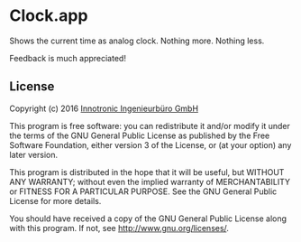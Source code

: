 # Clock.app

Shows the current time as analog clock. Nothing more. Nothing less.

Feedback is much appreciated!


## License
Copyright (c) 2016 [Innotronic Ingenieurbüro GmbH](https://www.inno.ch/)

This program is free software: you can redistribute it and/or modify it under the terms of the GNU General Public License as published by the Free Software Foundation, either version 3 of the License, or (at your option) any later version.

This program is distributed in the hope that it will be useful, but WITHOUT ANY WARRANTY; without even the implied warranty of MERCHANTABILITY or FITNESS FOR A PARTICULAR PURPOSE.  See the GNU General Public License for more details.

You should have received a copy of the GNU General Public License along with this program. If not, see http://www.gnu.org/licenses/.
